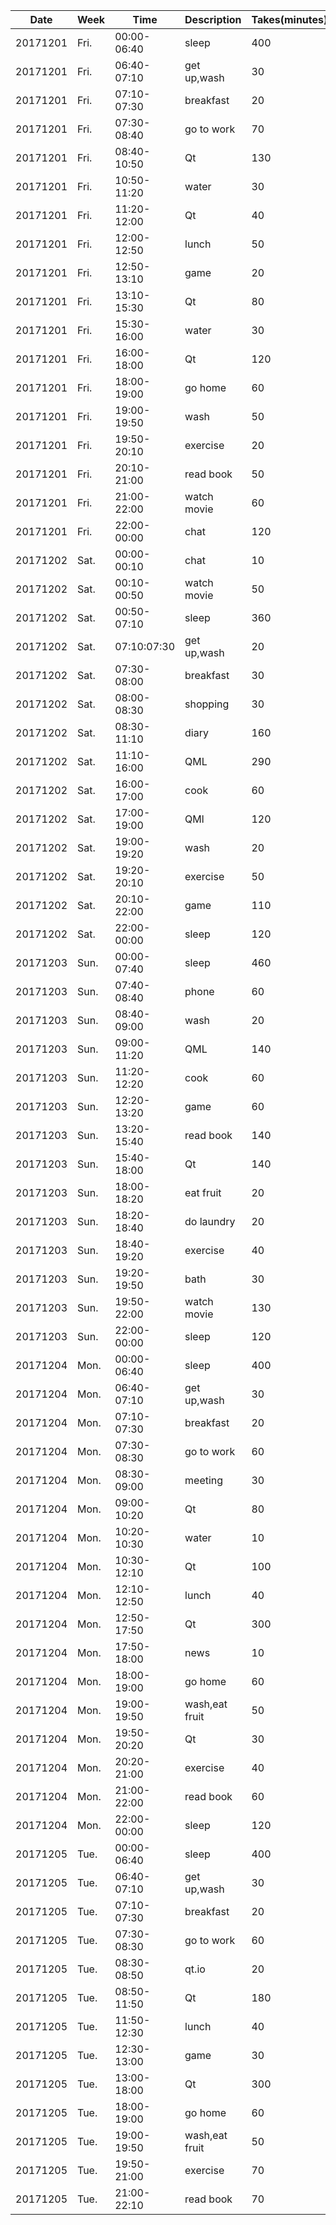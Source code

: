 Date|Week|Time|Description|Takes(minutes)
---|---|---|---|---
20171201|Fri.|00:00-06:40|sleep|400
20171201|Fri.|06:40-07:10|get up,wash|30
20171201|Fri.|07:10-07:30|breakfast|20
20171201|Fri.|07:30-08:40|go to work|70
20171201|Fri.|08:40-10:50|Qt|130
20171201|Fri.|10:50-11:20|water|30
20171201|Fri.|11:20-12:00|Qt|40
20171201|Fri.|12:00-12:50|lunch|50
20171201|Fri.|12:50-13:10|game|20
20171201|Fri.|13:10-15:30|Qt|80
20171201|Fri.|15:30-16:00|water|30
20171201|Fri.|16:00-18:00|Qt|120
20171201|Fri.|18:00-19:00|go home|60
20171201|Fri.|19:00-19:50|wash|50
20171201|Fri.|19:50-20:10|exercise|20
20171201|Fri.|20:10-21:00|read book|50
20171201|Fri.|21:00-22:00|watch movie|60
20171201|Fri.|22:00-00:00|chat|120
20171202|Sat.|00:00-00:10|chat|10
20171202|Sat.|00:10-00:50|watch movie|50
20171202|Sat.|00:50-07:10|sleep|360
20171202|Sat.|07:10:07:30|get up,wash|20
20171202|Sat.|07:30-08:00|breakfast|30
20171202|Sat.|08:00-08:30|shopping|30
20171202|Sat.|08:30-11:10|diary|160
20171202|Sat.|11:10-16:00|QML|290
20171202|Sat.|16:00-17:00|cook|60
20171202|Sat.|17:00-19:00|QMl|120
20171202|Sat.|19:00-19:20|wash|20
20171202|Sat.|19:20-20:10|exercise|50
20171202|Sat.|20:10-22:00|game|110
20171202|Sat.|22:00-00:00|sleep|120
20171203|Sun.|00:00-07:40|sleep|460
20171203|Sun.|07:40-08:40|phone|60
20171203|Sun.|08:40-09:00|wash|20
20171203|Sun.|09:00-11:20|QML|140
20171203|Sun.|11:20-12:20|cook|60
20171203|Sun.|12:20-13:20|game|60
20171203|Sun.|13:20-15:40|read book|140
20171203|Sun.|15:40-18:00|Qt|140
20171203|Sun.|18:00-18:20|eat fruit|20
20171203|Sun.|18:20-18:40|do laundry|20
20171203|Sun.|18:40-19:20|exercise|40
20171203|Sun.|19:20-19:50|bath|30
20171203|Sun.|19:50-22:00|watch movie|130
20171203|Sun.|22:00-00:00|sleep|120
20171204|Mon.|00:00-06:40|sleep|400
20171204|Mon.|06:40-07:10|get up,wash|30
20171204|Mon.|07:10-07:30|breakfast|20
20171204|Mon.|07:30-08:30|go to work|60
20171204|Mon.|08:30-09:00|meeting|30
20171204|Mon.|09:00-10:20|Qt|80
20171204|Mon.|10:20-10:30|water|10
20171204|Mon.|10:30-12:10|Qt|100
20171204|Mon.|12:10-12:50|lunch|40
20171204|Mon.|12:50-17:50|Qt|300
20171204|Mon.|17:50-18:00|news|10
20171204|Mon.|18:00-19:00|go home|60
20171204|Mon.|19:00-19:50|wash,eat fruit|50
20171204|Mon.|19:50-20:20|Qt|30
20171204|Mon.|20:20-21:00|exercise|40
20171204|Mon.|21:00-22:00|read book|60
20171204|Mon.|22:00-00:00|sleep|120
20171205|Tue.|00:00-06:40|sleep|400
20171205|Tue.|06:40-07:10|get up,wash|30
20171205|Tue.|07:10-07:30|breakfast|20
20171205|Tue.|07:30-08:30|go to work|60
20171205|Tue.|08:30-08:50|qt.io|20
20171205|Tue.|08:50-11:50|Qt|180
20171205|Tue.|11:50-12:30|lunch|40
20171205|Tue.|12:30-13:00|game|30
20171205|Tue.|13:00-18:00|Qt|300
20171205|Tue.|18:00-19:00|go home|60
20171205|Tue.|19:00-19:50|wash,eat fruit|50
20171205|Tue.|19:50-21:00|exercise|70
20171205|Tue.|21:00-22:10|read book|70



